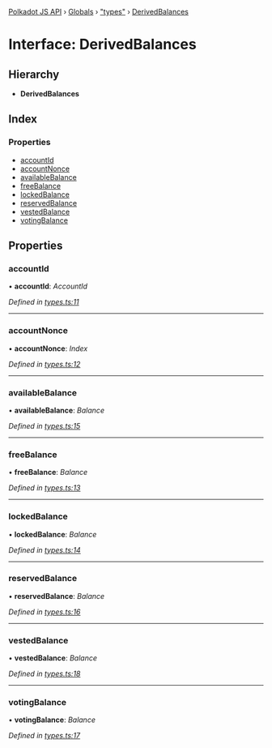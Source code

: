 [Polkadot JS API](../README.md) › [Globals](../globals.md) › ["types"](../modules/_types_.md) › [DerivedBalances](_types_.derivedbalances.md)

# Interface: DerivedBalances

## Hierarchy

* **DerivedBalances**

## Index

### Properties

* [accountId](_types_.derivedbalances.md#accountid)
* [accountNonce](_types_.derivedbalances.md#accountnonce)
* [availableBalance](_types_.derivedbalances.md#availablebalance)
* [freeBalance](_types_.derivedbalances.md#freebalance)
* [lockedBalance](_types_.derivedbalances.md#lockedbalance)
* [reservedBalance](_types_.derivedbalances.md#reservedbalance)
* [vestedBalance](_types_.derivedbalances.md#vestedbalance)
* [votingBalance](_types_.derivedbalances.md#votingbalance)

## Properties

###  accountId

• **accountId**: *AccountId*

*Defined in [types.ts:11](https://github.com/polkadot-js/api/blob/fae67e72ee/packages/api-derive/src/types.ts#L11)*

___

###  accountNonce

• **accountNonce**: *Index*

*Defined in [types.ts:12](https://github.com/polkadot-js/api/blob/fae67e72ee/packages/api-derive/src/types.ts#L12)*

___

###  availableBalance

• **availableBalance**: *Balance*

*Defined in [types.ts:15](https://github.com/polkadot-js/api/blob/fae67e72ee/packages/api-derive/src/types.ts#L15)*

___

###  freeBalance

• **freeBalance**: *Balance*

*Defined in [types.ts:13](https://github.com/polkadot-js/api/blob/fae67e72ee/packages/api-derive/src/types.ts#L13)*

___

###  lockedBalance

• **lockedBalance**: *Balance*

*Defined in [types.ts:14](https://github.com/polkadot-js/api/blob/fae67e72ee/packages/api-derive/src/types.ts#L14)*

___

###  reservedBalance

• **reservedBalance**: *Balance*

*Defined in [types.ts:16](https://github.com/polkadot-js/api/blob/fae67e72ee/packages/api-derive/src/types.ts#L16)*

___

###  vestedBalance

• **vestedBalance**: *Balance*

*Defined in [types.ts:18](https://github.com/polkadot-js/api/blob/fae67e72ee/packages/api-derive/src/types.ts#L18)*

___

###  votingBalance

• **votingBalance**: *Balance*

*Defined in [types.ts:17](https://github.com/polkadot-js/api/blob/fae67e72ee/packages/api-derive/src/types.ts#L17)*
